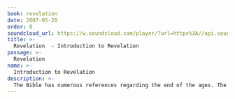 ```yaml
---
book: revelation
date: 2007-05-20
order: 0
soundcloud_url: https://w.soundcloud.com/player/?url=https%3A//api.soundcloud.com/tracks/
title: >-
  Revelation  - Introduction to Revelation
passage: >-
  Revelation 
name: >-
  Introduction to Revelation
description: >-
  The Bible has numerous references regarding the end of the ages. The Book of Revelation was written by the Apostle John. It is the revelation of Jesus Christ. This lesson is a general introduction to this prophetic book, the only one in the New Testament.
---
```


